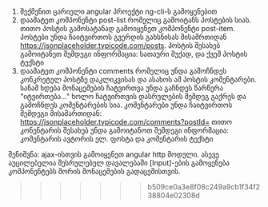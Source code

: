 
1. შექმენით ცარიელი angular პროექტი ng-cli-ს გამოყენებით
2. დაამატეთ კომპონენტი post-list რომელიც გამოიტანს პოსტების სიას. თითო პოსტის გამოსატანად გამოიყენეთ კომპონენტი post-item. პოსტები უნდა ჩაიტვირთოს გვერდის გახსნისას მისამრთიდან https://jsonplaceholder.typicode.com/posts. პოსტის შესახებ გამოიტანეთ შემდეგი ინფორმაცია: სათაური მუქად, და ქვეშ პოსტის ტექსტი
3. დაამატეთ კომპონენტი comments რომელიც უნდა გამოჩნდეს კონკრეტულ პოსტზე დაკლიკვისას და ასახოს ამ პოსტის კომენტარები. სანამ ხდება მონაცემების ჩატვირთვა უნდა გაჩნდეს წარწერა "იტვირთება..." ხოლო ჩატვირთვის დასრულების შემდეგ გაქრეს და გამოჩნდეს კომენტარების სია. კომენტარები უნდა ჩაიტვირთოს შემდეგი მისამართიდან: https://jsonplaceholder.typicode.com/comments?postId=
თითო კონენტარის შესახებ უნდა გამოიტანოთ შემდეგი ინფორმაცია: კომენტარის ავტორის ელ. ფოსტა და კომენტარის ტექსტი

შენიშვნა: ajax-ისთვის გამოიყენეთ angular http მოდული. ასევე აუცილებელია შესრულებულ დავალებაში [Input]-ების გამოყენება კომპონენტებს შორის მონაცემების გადაცემისთვის.
>>>>>>> b509ce0a3e8f08c249a9cb1f34f238804e02308d
